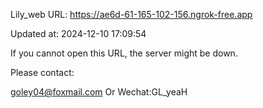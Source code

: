 Lily_web URL: https://ae6d-61-165-102-156.ngrok-free.app

Updated at: 2024-12-10 17:09:54

If you cannot open this URL, the server might be down.

Please contact: 

goley04@foxmail.com Or Wechat:GL_yeaH